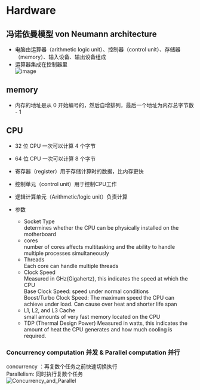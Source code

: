 # Hardware
## 冯诺依曼模型 von Neumann architecture
- 电脑由运算器（arithmetic logic unit）、控制器（control unit）、存储器（memory）、输入设备、输出设备组成  
- 运算器集成在控制器里  
![image](https://github.com/KnnUUu/note/assets/44579350/a067ebc0-6a35-484e-a57f-a223a5e15e2e)
## memory
- 内存的地址是从 0 开始编号的，然后自增排列，最后一个地址为内存总字节数 - 1  
## CPU
- 32 位 CPU 一次可以计算 4 个字节
- 64 位 CPU 一次可以计算 8 个字节
- 寄存器（register）用于存储计算时的数据，比内存更快  
- 控制单元（control unit）用于控制CPU工作  
- 逻辑计算单元（Arithmetic/logic unit）负责计算  

- 参数
  - Socket Type  
    determines whether the CPU can be physically installed on the motherboard  
  - cores  
    number of cores affects multitasking and the ability to handle multiple processes simultaneously  
  - Threads  
    Each core can handle multiple threads  
  - Clock Speed  
    Measured in GHz(Gigahertz), this indicates the speed at which the CPU   
    Base Clock Speed: speed under normal conditions  
    Boost/Turbo Clock Speed: The maximum speed the CPU can achieve under load. Can cause over heat and shorter life span  
  - L1, L2, and L3 Cache  
    small amounts of very fast memory located on the CPU
  - TDP (Thermal Design Power)
    Measured in watts, this indicates the amount of heat the CPU generates and how much cooling is required.  

### Concurrency computation 并发 & Parallel computation 并行  
concurrency ：再复数个任务之前快速切换执行  
Parallelism: 同时执行复数个任务  
![Concurrency_and_Parallel](https://github.com/KnnUUu/note/assets/44579350/bb5160cc-0a8f-40c7-a501-9d44887bbd85)
